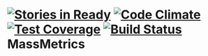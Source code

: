 [![Stories in Ready](https://badge.waffle.io/massmetrics/app.png?label=ready&title=Ready)](https://waffle.io/massmetrics/app)
[![Code Climate](https://codeclimate.com/github/massmetrics/app.png)](https://codeclimate.com/github/massmetrics/app)
[![Test Coverage](https://codeclimate.com/github/massmetrics/app/coverage.png)](https://codeclimate.com/github/massmetrics/app)
[![Build Status](https://travis-ci.org/massmetrics/app.svg?branch=master)](https://travis-ci.org/massmetrics/app)
MassMetrics
===
